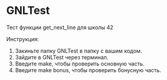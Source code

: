 # GNLTest
Тест функции get_next_line для школы 42

Инструкция:
1. Закиньте папку GNLTest в папку с вашим кодом.
2. Зайдите в GNLTest через терминал.
3. Введите make, чтобы проверить основную часть.
4. Введите make bonus, чтобы проверить бонусную часть.
